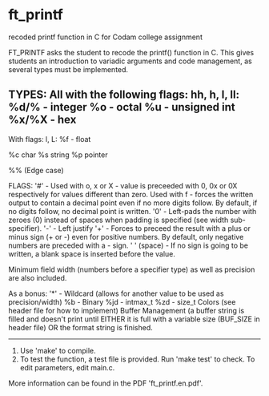 # ft_printf
recoded printf function in C for Codam college assignment


FT_PRINTF asks the student to recode the printf() function in C. This gives students an introduction to variadic arguments and code management, as several types must be implemented.

TYPES:
All with the following flags: hh, h, l, ll:
%d/% - integer
%o - octal
%u - unsigned int
%x/%X - hex
---
With flags: l, L:
%f - float

%c			char
%s			string
%p			pointer

%%			(Edge case)

FLAGS:
'#'  -   	  Used with o, x or X - value is preceeded with 0, 0x or 0X respectively for values different than zero.
            Used with f - forces the written output to contain a decimal point even if no more digits follow. By default, if             no digits follow, no decimal point is written.
'0'  -       Left-pads the number with zeroes (0) instead of spaces when padding is specified (see width sub-specifier).
'-'  -       Left justify
'+'  -       Forces to preceed the result with a plus or minus sign (+ or -) even for positive numbers. By default, only                 negative numbers are preceded with a - sign.
' ' (space) - If no sign is going to be written, a blank space is inserted before the value.

Minimum field width (numbers before a specifier type) as well as precision are also included.

As a bonus:
'*' - Wildcard (allows for another value to be used as precision/width)
%b  - Binary
%jd - intmax_t
%zd - size_t
Colors  (see header file for how to implement)
Buffer Management (a buffer string is filled and doesn't print until EITHER it is full with a variable size (BUF_SIZE in header file) OR the format string is finished.


-------------------------------------------
1. Use 'make' to compile.
2. To test the function, a test file is provided. Run 'make test' to check. To edit parameters, edit main.c.

More information can be found in the PDF 'ft_printf.en.pdf'.
